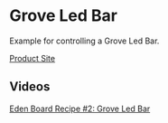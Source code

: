 # Grove Led Bar

Example for controlling a Grove Led Bar.

<a href="http://www.seeedstudio.com/wiki/Grove_-_LED_Bar" target="_blank">Product Site</a>

## Videos

<a href="https://www.youtube.com/watch?v=JbFSiN3H2ig" target="_blank">Eden Board Recipe #2: Grove Led Bar</a>


